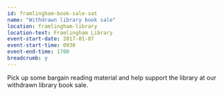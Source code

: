 ```yaml
---
id: framlingham-book-sale-sat
name: "Withdrawn library book sale"
location: framlingham-library
location-text: Framlingham Library
event-start-date: 2017-01-07
event-start-time: 0930
event-end-time: 1700
breadcrumb: y
---
```


Pick up some bargain reading material and help support the library at our withdrawn library book sale.
